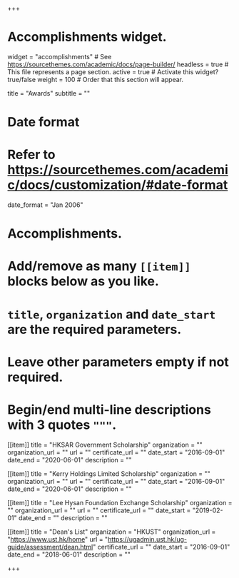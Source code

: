 +++
# Accomplishments widget.
widget = "accomplishments"  # See https://sourcethemes.com/academic/docs/page-builder/
headless = true  # This file represents a page section.
active = true  # Activate this widget? true/false
weight = 100  # Order that this section will appear.

title = "Awards"
subtitle = ""

# Date format
#   Refer to https://sourcethemes.com/academic/docs/customization/#date-format
date_format = "Jan 2006"

# Accomplishments.
#   Add/remove as many `[[item]]` blocks below as you like.
#   `title`, `organization` and `date_start` are the required parameters.
#   Leave other parameters empty if not required.
#   Begin/end multi-line descriptions with 3 quotes `"""`.

[[item]]
  title = "HKSAR Government Scholarship"
  organization = ""
  organization_url = ""
  url = ""
  certificate_url = ""
  date_start = "2016-09-01"
  date_end = "2020-06-01"
  description = ""

[[item]]
  title = "Kerry Holdings Limited Scholarship"
  organization = ""
  organization_url = ""
  url = ""
  certificate_url = ""
  date_start = "2016-09-01"
  date_end = "2020-06-01"
  description = ""

[[item]]
  title = "Lee Hysan Foundation Exchange Scholarship"
  organization = ""
  organization_url = ""
  url = ""
  certificate_url = ""
  date_start = "2019-02-01"
  date_end = ""
  description = ""

[[item]]
  title = "Dean's List"
  organization = "HKUST"
  organization_url = "https://www.ust.hk/home"
  url = "https://ugadmin.ust.hk/ug-guide/assessment/dean.html"
  certificate_url = ""
  date_start = "2016-09-01"
  date_end = "2018-06-01"
  description = ""

+++
